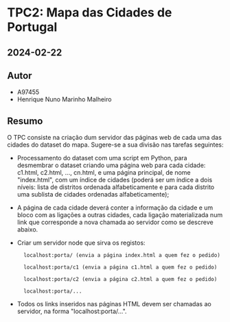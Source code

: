 # TPC2: Mapa das Cidades de Portugal
## 2024-02-22

## Autor

- A97455
- Henrique Nuno Marinho Malheiro

## Resumo

O TPC consiste na criação dum servidor das páginas web de cada uma das cidades do dataset do mapa. Sugere-se a sua divisão nas tarefas seguintes:

- Processamento do dataset com uma script em Python, para desmembrar o dataset criando uma página web para cada cidade: c1.html, c2.html, ..., cn.html, e uma página principal, de nome "index.html", com um índice de cidades (poderá ser um índice a dois níveis: lista de distritos ordenada alfabeticamente e para cada distrito uma sublista de cidades ordenadas alfabeticamente);

- A página de cada cidade deverá conter a informação da cidade e um bloco com as ligações a outras cidades, cada ligação materializada num link que corresponde a nova chamada ao servidor como se descreve abaixo.

- Criar um servidor node que sirva os registos:
    
        localhost:porta/ (envia a página index.html a quem fez o pedido)
        
        localhost:porta/c1 (envia a página c1.html a quem fez o pedido)
        
        localhost:porta/c2 (envia a página c2.html a quem fez o pedido)
        
        localhost:porta/...

- Todos os links inseridos nas páginas HTML devem ser chamadas ao servidor, na forma "localhost:porta/...".